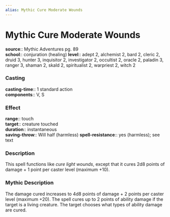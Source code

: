 ```yaml
---
alias: Mythic Cure Moderate Wounds
---
```


# Mythic Cure Moderate Wounds

**source**:: Mythic Adventures pg. 89  
**school**:: conjuration (healing)
**level**:: adept 2, alchemist 2, bard 2, cleric 2, druid 3, hunter 3, inquisitor 2, investigator 2, occultist 2, oracle 2, paladin 3, ranger 3, shaman 2, skald 2, spiritualist 2, warpriest 2, witch 2

### Casting 

**casting-time**:: 1 standard action  
**components**:: V, S

### Effect 

**range**:: touch  
**target**:: creature touched  
**duration**:: instantaneous  
**saving-throw**:: Will half (harmless)
**spell-resistance**:: yes (harmless); see text

### Description 

This spell functions like *cure light wounds*, except that it cures 2d8 points of damage + 1 point per caster level (maximum +10).

### Mythic Description

The damage cured increases to 4d8 points of damage + 2 points per caster level (maximum +20). The spell cures up to 2 points of ability damage if the target is a living creature. The target chooses what types of ability damage are cured.
